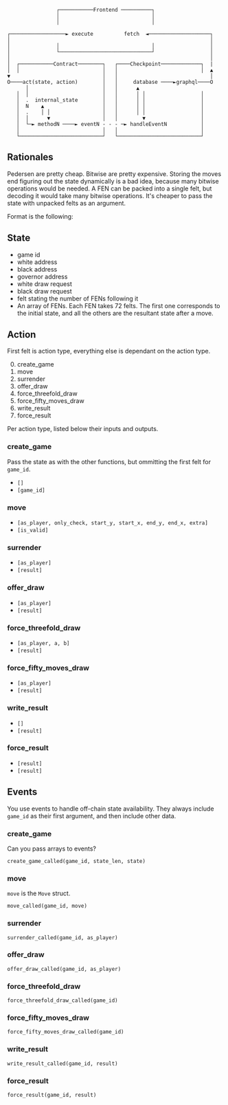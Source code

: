 ```
                ┌───────────Frontend ──────────┐
                │                              │
                │                              │

┌──────────────────► execute          fetch  ◄────────────────────┐
│                                                                 │
│               │                              │                  │
│               └──────────────────────────────┘                  │
│                                                                 │
│  ┌───────────Contract────────┐   ┌────Checkpoint─────────────┐  |
│  │                           │   │                           │  ▲
▼                              │   │                              │
O────act(state, action)        │   │     database ────►graphql────O
      │                        │   │      ▲
   │  │                        │   │      │ │                  │
   │  .  internal_state        │   │      │ │                  │
   │  N    ▲                   │   │      │ │                  │
   │  .    │ │                 │   │      │ │                  │
   │  │      ▼                 │   │        ▼                  │
   │  └─► methodN ────► eventN - - - ─► handleEventN           │
   │                           │   │                           │
   └───────────────────────────┘   └───────────────────────────┘
```

## Rationales

Pedersen are pretty cheap. Bitwise are pretty expensive.
Storing the moves end figuring out the state dynamically is a bad idea, because many bitwise operations would be needed.
A FEN can be packed into a single felt, but decoding it would take many bitwise operations. It's cheaper to pass the state with unpacked felts as an argument.

Format is the following:

## State

- game id
- white address
- black address
- governor address
- white draw request
- black draw request
- felt stating the number of FENs following it
- An array of FENs. Each FEN takes 72 felts. The first one corresponds to the initial state, and all the others are the resultant state after a move.

## Action

First felt is action type, everything else is dependant on the action type.

0. create_game
1. move
2. surrender
3. offer_draw
4. force_threefold_draw
5. force_fifty_moves_draw
6. write_result
7. force_result

Per action type, listed below their inputs and outputs.

### create_game

Pass the state as with the other functions, but ommitting the first felt for `game_id`.

- `[]`
- `[game_id]`

### move
- `[as_player, only_check, start_y, start_x, end_y, end_x, extra]`
- `[is_valid]`

### surrender
- `[as_player]`
- `[result]`

### offer_draw
- `[as_player]`
- `[result]`

### force_threefold_draw
- `[as_player, a, b]`
- `[result]`

### force_fifty_moves_draw
- `[as_player]`
- `[result]`

### write_result
- `[]`
- `[result]`

### force_result
- `[result]`
- `[result]`

## Events

You use events to handle off-chain state availability. They always include `game_id` as their first argument, and then include other data.

### create_game

Can you pass arrays to events?

`create_game_called(game_id, state_len, state)`

### move

`move` is the `Move` struct.

`move_called(game_id, move)`

### surrender

`surrender_called(game_id, as_player)`

### offer_draw

`offer_draw_called(game_id, as_player)`

### force_threefold_draw

`force_threefold_draw_called(game_id)`

### force_fifty_moves_draw

`force_fifty_moves_draw_called(game_id)`

### write_result

`write_result_called(game_id, result)`

### force_result

`force_result(game_id, result)`
